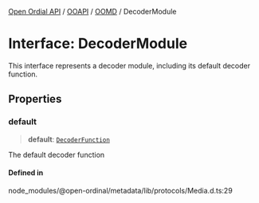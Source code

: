[Open Ordial API](../../../../README.md) / [OOAPI](../../../README.md) / [OOMD](../README.md) / DecoderModule

# Interface: DecoderModule

This interface represents a decoder module, including its default
decoder function.

## Properties

### default

> **default**: [`DecoderFunction`](../type-aliases/DecoderFunction.md)

The default decoder function

#### Defined in

node\_modules/@open-ordinal/metadata/lib/protocols/Media.d.ts:29
